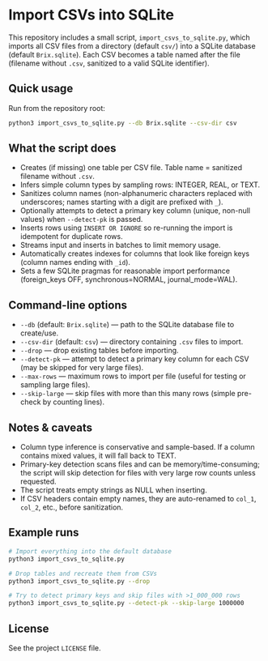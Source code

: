 Import CSVs into SQLite
=======================

This repository includes a small script, `import_csvs_to_sqlite.py`, which imports all CSV files from a directory (default `csv/`) into a SQLite database (default `Brix.sqlite`). Each CSV becomes a table named after the file (filename without `.csv`, sanitized to a valid SQLite identifier).

Quick usage
-----------

Run from the repository root:

```bash
python3 import_csvs_to_sqlite.py --db Brix.sqlite --csv-dir csv
```

What the script does
---------------------

- Creates (if missing) one table per CSV file. Table name = sanitized filename without `.csv`.
- Infers simple column types by sampling rows: INTEGER, REAL, or TEXT.
- Sanitizes column names (non-alphanumeric characters replaced with underscores; names starting with a digit are prefixed with `_`).
- Optionally attempts to detect a primary key column (unique, non-null values) when `--detect-pk` is passed.
- Inserts rows using `INSERT OR IGNORE` so re-running the import is idempotent for duplicate rows.
- Streams input and inserts in batches to limit memory usage.
- Automatically creates indexes for columns that look like foreign keys (column names ending with `_id`).
- Sets a few SQLite pragmas for reasonable import performance (foreign_keys OFF, synchronous=NORMAL, journal_mode=WAL).

Command-line options
---------------------

- `--db` (default: `Brix.sqlite`) — path to the SQLite database file to create/use.
- `--csv-dir` (default: `csv`) — directory containing `.csv` files to import.
- `--drop` — drop existing tables before importing.
- `--detect-pk` — attempt to detect a primary key column for each CSV (may be skipped for very large files).
- `--max-rows` — maximum rows to import per file (useful for testing or sampling large files).
- `--skip-large` — skip files with more than this many rows (simple pre-check by counting lines).

Notes & caveats
--------------

- Column type inference is conservative and sample-based. If a column contains mixed values, it will fall back to TEXT.
- Primary-key detection scans files and can be memory/time-consuming; the script will skip detection for files with very large row counts unless requested.
- The script treats empty strings as NULL when inserting.
- If CSV headers contain empty names, they are auto-renamed to `col_1`, `col_2`, etc., before sanitization.

Example runs
------------

```bash
# Import everything into the default database
python3 import_csvs_to_sqlite.py

# Drop tables and recreate them from CSVs
python3 import_csvs_to_sqlite.py --drop

# Try to detect primary keys and skip files with >1_000_000 rows
python3 import_csvs_to_sqlite.py --detect-pk --skip-large 1000000
```

License
-------

See the project `LICENSE` file.

